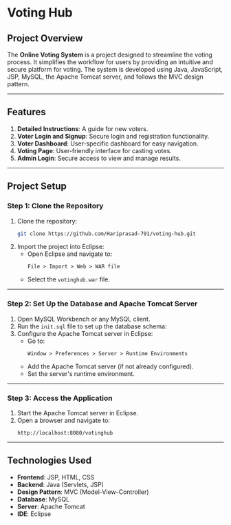 
# Voting Hub

## Project Overview

The **Online Voting System** is a project designed to streamline the voting process. It simplifies the workflow for users by providing an intuitive and secure platform for voting. The system is developed using Java, JavaScript, JSP, MySQL, the Apache Tomcat server, and follows the MVC design pattern.

---

## Features

1. **Detailed Instructions**: A guide for new voters.
2. **Voter Login and Signup**: Secure login and registration functionality.
3. **Voter Dashboard**: User-specific dashboard for easy navigation.
4. **Voting Page**: User-friendly interface for casting votes.
5. **Admin Login**: Secure access to view and manage results.

---

## Project Setup

### Step 1: Clone the Repository

1. Clone the repository:
   ```bash
   git clone https://github.com/Hariprasad-791/voting-hub.git
   ```
2. Import the project into Eclipse:
   - Open Eclipse and navigate to:
     ```
     File > Import > Web > WAR file
     ```
   - Select the `votinghub.war` file.

---

### Step 2: Set Up the Database and Apache Tomcat Server

1. Open MySQL Workbench or any MySQL client.
2. Run the `init.sql` file to set up the database schema:
3. Configure the Apache Tomcat server in Eclipse:
   - Go to:
     ```
     Window > Preferences > Server > Runtime Environments
     ```
   - Add the Apache Tomcat server (if not already configured).
   - Set the server's runtime environment.

---

### Step 3: Access the Application

1. Start the Apache Tomcat server in Eclipse.
2. Open a browser and navigate to:
   ```
   http://localhost:8080/votinghub
   ```

---

## Technologies Used

- **Frontend**: JSP, HTML, CSS
- **Backend**: Java (Servlets, JSP)
- **Design Pattern**: MVC (Model-View-Controller)
- **Database**: MySQL
- **Server**: Apache Tomcat
- **IDE**: Eclipse
